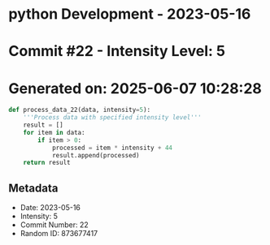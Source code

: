 ﻿# python Development - 2023-05-16
# Commit #22 - Intensity Level: 5
# Generated on: 2025-06-07 10:28:28
```python
def process_data_22(data, intensity=5):
    '''Process data with specified intensity level'''
    result = []
    for item in data:
        if item > 0:
            processed = item * intensity + 44
            result.append(processed)
    return result
```
## Metadata
- Date: 2023-05-16
- Intensity: 5
- Commit Number: 22
- Random ID: 873677417
